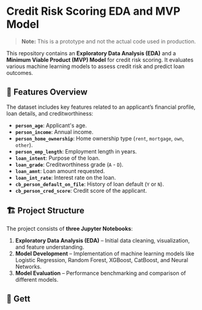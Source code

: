 # Credit Risk Scoring EDA and MVP Model

> **Note:** This is a prototype and not the actual code used in production.

This repository contains an **Exploratory Data Analysis (EDA)** and a **Minimum Viable Product (MVP) Model** for credit risk scoring. It evaluates various machine learning models to assess credit risk and predict loan outcomes.

## 📌 Features Overview
The dataset includes key features related to an applicant’s financial profile, loan details, and creditworthiness:

- **`person_age`**: Applicant's age.
- **`person_income`**: Annual income.
- **`person_home_ownership`**: Home ownership type (`rent`, `mortgage`, `own`, `other`).
- **`person_emp_length`**: Employment length in years.
- **`loan_intent`**: Purpose of the loan.
- **`loan_grade`**: Creditworthiness grade (`A` - `D`).
- **`loan_amnt`**: Loan amount requested.
- **`loan_int_rate`**: Interest rate on the loan.
- **`cb_person_default_on_file`**: History of loan default (`Y` or `N`).
- **`cb_person_cred_score`**: Credit score of the applicant.

## 🏗️ Project Structure
The project consists of **three Jupyter Notebooks**:

1. **Exploratory Data Analysis (EDA)** – Initial data cleaning, visualization, and feature understanding.
2. **Model Development** – Implementation of machine learning models like Logistic Regression, Random Forest, XGBoost, CatBoost, and Neural Networks.
3. **Model Evaluation** – Performance benchmarking and comparison of different models.

## 🚀 Gett
